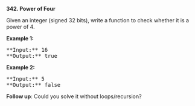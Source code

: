 **342. Power of Four**

Given an integer (signed 32 bits), write a function to check whether it is a power of 4.

**Example 1:**

<pre>
**Input:** 16
**Output:** true
</pre>

**Example 2:**

<pre>
**Input:** 5
**Output:** false
</pre>

**Follow up**: Could you solve it without loops/recursion?
